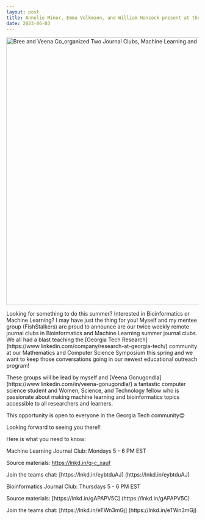 ```yaml
---
layout: post
title: Annelie Minor, Emma Volkmann, and William Hancock present at the Undergraduate Research Symposium
date: 2023-06-03
---
```

<img src="https://media.licdn.com/dms/image/D5622AQEv-Qhx6VQiNw/feedshare-shrink_2048_1536/0/1686353731184?e=1690416000&v=beta&t=5hnJU6439WZi2nnUX2tszt2sNdytdeVzJMKGe-gXVEo" 
alt="Bree and Veena Co_organized Two Journal Clubs, Machine Learning and Bioinformatics"
     width=700>   
<p>Looking for something to do this summer? Interested in Bioinformatics or Machine Learning? I may have just the thing for you!
Myself and my mentee group (FishStalkers) are proud to announce are our twice weekly remote journal clubs in Bioinformatics and Machine Learning summer journal clubs. We all had a blast teaching the [Georgia Tech Research] (https://www.linkedin.com/company/research-at-georgia-tech/) community at our Mathematics and Computer Science Symposium this spring and we want to keep those conversations going in our newest educational outreach program!</p>
<p>These groups will be lead by myself and [Veena Gonugondla] (https://www.linkedin.com/in/veena-gonugondla/) a fantastic computer science student and Women, Science, and Technology fellow who is passionate about making machine learning and bioinformatics topics accessible to all researchers and learners.</p>
<p>This opportunity is open to everyone in the Georgia Tech community😊
<p>Looking forward to seeing you there!!</p>

<p>Here is what you need to know:</p>

<p>Machine Learning Journal Club: Mondays 5 - 6 PM EST </p>
<p>Source materials: <a href="https://lnkd.in/g-c_xauf">https://lnkd.in/g-c_xauf</a>  </p>
<p>Join the teams chat: [https://lnkd.in/eybtduAJ] (https://lnkd.in/eybtduAJ) </p>

<p>Bioinformatics Journal Club: Thursdays 5 - 6 PM EST </p>
<p>Source materials: [https://lnkd.in/gAPAPV5C] (https://lnkd.in/gAPAPV5C) </p>
<p>Join the teams chat: [https://lnkd.in/eTWn3mGj] (https://lnkd.in/eTWn3mGj) </p>
